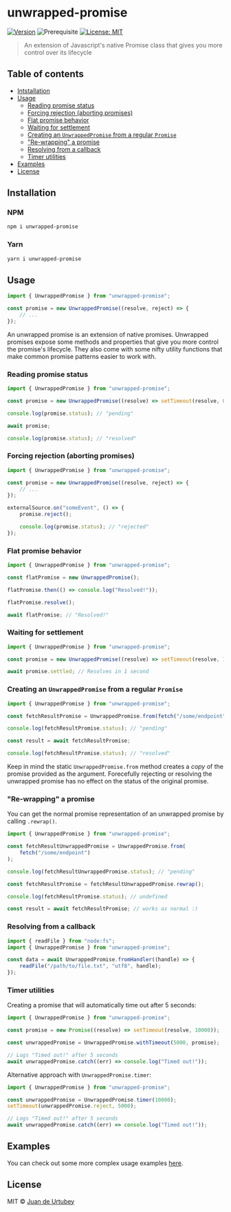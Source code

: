 # unwrapped-promise

[![Version](https://img.shields.io/npm/v/unwrapped-promise.svg)](https://www.npmjs.com/package/unwrapped-promise)
![Prerequisite](https://img.shields.io/badge/node-%3E%3D16-blue.svg)
[![License: MIT](https://img.shields.io/badge/License-MIT-yellow.svg)](#)

> An extension of Javascript's native Promise class that gives you more control over its lifecycle

## Table of contents

-   [Intstallation](#installation)
-   [Usage](#usage)
    -   [Reading promise status](#reading-promise-status)
    -   [Forcing rejection (aborting promises)](#forcing-rejection-aborting-promises)
    -   [Flat promise behavior](#flat-promise-behavior)
    -   [Waiting for settlement](#waiting-for-settlement)
    -   [Creating an `UnwrappedPromise` from a regular `Promise`](#creating-an-unwrappedpromise-from-a-regular-promise)
    -   ["Re-wrapping" a promise](#re-wrapping-a-promise)
    -   [Resolving from a callback](#resolving-from-a-callback)
    -   [Timer utilities](#timer-utilities)
-   [Examples](#examples)
-   [License](#license)

## Installation

### NPM

```bash
npm i unwrapped-promise
```

### Yarn

```bash
yarn i unwrapped-promise
```

## Usage

```js
import { UnwrappedPromise } from "unwrapped-promise";

const promise = new UnwrappedPromise((resolve, reject) => {
    // ...
});
```

An unwrapped promise is an extension of native promises. Unwrapped promises expose some methods and properties that give you more control the promise's lifecycle. They also come with some nifty utility functions that make common promise patterns easier to work with.

### Reading promise status

```js
import { UnwrappedPromise } from "unwrapped-promise";

const promise = new UnwrappedPromise((resolve) => setTimeout(resolve, 0));

console.log(promise.status); // "pending"

await promise;

console.log(promise.status); // "resolved"
```

### Forcing rejection (aborting promises)

```js
import { UnwrappedPromise } from "unwrapped-promise";

const promise = new UnwrappedPromise((resolve, reject) => {
    // ...
});

externalSource.on("someEvent", () => {
    promise.reject();

    console.log(promise.status); // "rejected"
});
```

### Flat promise behavior

```js
import { UnwrappedPromise } from "unwrapped-promise";

const flatPromise = new UnwrappedPromise();

flatPromise.then(() => console.log("Resolved!"));

flatPromise.resolve();

await flatPromise; // "Resolved!"
```

### Waiting for settlement

```js
import { UnwrappedPromise } from "unwrapped-promise";

const promise = new UnwrappedPromise((resolve) => setTimeout(resolve, 1000));

await promise.settled; // Resolves in 1 second
```

### Creating an `UnwrappedPromise` from a regular `Promise`

```js
import { UnwrappedPromise } from "unwrapped-promise";

const fetchResultPromise = UnwrappedPromise.from(fetch("/some/endpoint"));

console.log(fetchResultPromise.status); // "pending"

const result = await fetchResultPromise;

console.log(fetchResultPromise.status); // "resolved"
```

Keep in mind the static `UnwrappedPromise.from` method creates a _copy_ of the promise provided as the argument. Forecefully rejecting or resolving the unwrapped promise has no effect on the status of the original promise.

### "Re-wrapping" a promise

You can get the normal promise representation of an unwrapped promise by calling `.rewrap()`.

```js
import { UnwrappedPromise } from "unwrapped-promise";

const fetchResultUnwrappedPromise = UnwrappedPromise.from(
    fetch("/some/endpoint")
);

console.log(fetchResultUnwrappedPromise.status); // "pending"

const fetchResultPromise = fetchResultUnwrappedPromise.rewrap();

console.log(fetchResultPromise.status); // undefined

const result = await fetchResultPromise; // works as normal :)
```

### Resolving from a callback

```js
import { readFile } from "node:fs";
import { UnwrappedPromise } from "unwrapped-promise";

const data = await UnwrappedPromise.fromHandler((handle) => {
    readFile("/path/to/file.txt", "utf8", handle);
});
```

### Timer utilities

Creating a promise that will automatically time out after 5 seconds:

```js
import { UnwrappedPromise } from "unwrapped-promise";

const promise = new Promise((resolve) => setTimeout(resolve, 10000));

const unwrappedPromise = UnwrappedPromise.withTimeout(5000, promise);

// Logs "Timed out!" after 5 seconds
await unwrappedPromise.catch((err) => console.log("Timed out!"));
```

Alternative approach with `UnwrappedPromise.timer`:

```js
import { UnwrappedPromise } from "unwrapped-promise";

const unwrappedPromise = UnwrappedPromise.timer(10000);
setTimeout(unwrappedPromise.reject, 5000);

// Logs "Timed out!" after 5 seconds
await unwrappedPromise.catch((err) => console.log("Timed out!"));
```

## Examples

You can check out some more complex usage examples [here](https://github.com/jdeurt/unwrapped-promise/tree/main/examples).

## License

MIT © [Juan de Urtubey](https://jdeurt.xyz)

